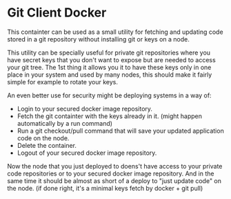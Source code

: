 Git Client Docker
=================
This containter can be used as a small utility for fetching and updating code stored in a git repository without installing git or keys on a node.

This utility can be specially useful for private git repositories where you have secret keys that you don't want to expose but are needed to access your git tree.
The 1st thing it allows you it to have these keys only in one place in your system and used by many nodes, this should make it fairly simple for example to rotate your keys.

An even better use for security might be deploying systems in a way of:
* Login to your secured docker image repository.
* Fetch the git containter with the keys already in it. (might happen automatically by a run command)
* Run a git checkout/pull command that will save your updated application code on the node.
* Delete the container.
* Logout of your secured docker image repository.

Now the node that you just deployed to doens't have access to your private code repositories or to your secured docker image repository.
And in the same time it should be almost as short of a deploy to "just update code" on the node. (if done right, it's a minimal keys fetch by docker + git pull)
